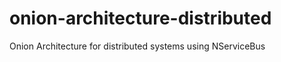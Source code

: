 onion-architecture-distributed
==============================

Onion Architecture for distributed systems using NServiceBus
